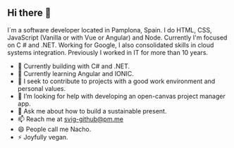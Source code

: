 ## Hi there 👋

I´m a software developer located in Pamplona, Spain. I do HTML, CSS, JavaScript (Vanilla or with Vue or Angular) and Node. Currently I'm focused on C # and .NET. Working for Google, I also consolidated skills in cloud systems integration. Previously I worked in IT for more than 10 years.

- 🔭 Currently building with C# and .NET.
- 🌱 Currently learning Angular and IONIC.
- 👯 I seek to contribute to projects with a good work environment and personal values.
- 🤔 I’m looking for help with developing an open-canvas project manager app. 
- 💬 Ask me about how to build a sustainable present.
- 📫 Reach me at svig-github@pm.me 
- 😄 People call me Nacho.
- ⚡ Joyfully vegan.
